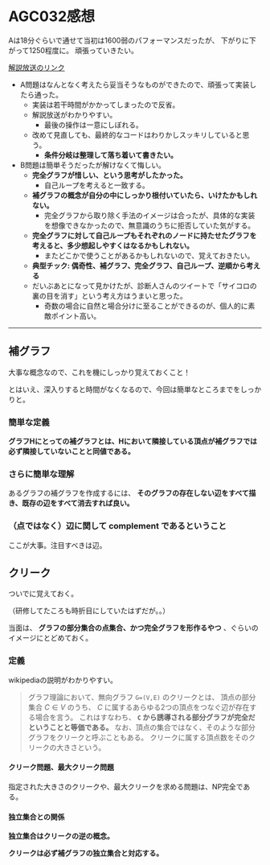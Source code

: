 # AGC032感想

Aは18分ぐらいで通せて当初は1600弱のパフォーマンスだったが、
下がりに下がって1250程度に。
頑張っていきたい。

[解説放送のリンク](https://www.youtube.com/watch?v=wOacBGq5OWU)

- A問題はなんとなく考えたら妥当そうなものができたので、頑張って実装したら通った。
  - 実装は若干時間がかかってしまったので反省。
  - 解説放送がわかりやすい。
    - 最後の操作は一意にしぼれる。
  - 改めて見直しても、最終的なコードはわりかしスッキリしていると思う。
    - **条件分岐は整理して落ち着いて書きたい。**
- B問題は簡単そうだったが解けなくて悔しい。
  - **完全グラフが惜しい、という思考がしたかった。**
    - 自己ループを考えると一致する。
  - **補グラフの概念が自分の中にしっかり根付いていたら、いけたかもしれない。**
    - 完全グラフから取り除く手法のイメージは合ったが、具体的な実装を想像できなかったので、無意識のうちに拒否していた気がする。
  - **完全グラフに対して自己ループもそれぞれのノードに持たせたグラフを考えると、多少想起しやすくはなるかもしれない。**
    - またどこかで使うことがあるかもしれないので、覚えておきたい。
  - **典型チック: 偶奇性、補グラフ、完全グラフ、自己ループ、逆順から考える**
  - だいぶあとになって見かけたが、診断人さんのツイートで「サイコロの裏の目を消す」という考え方はうまいと思った。
    - 奇数の場合に自然と場合分けに至ることができるのが、個人的に素敵ポイント高い。

---

## 補グラフ

大事な概念なので、これを機にしっかり覚えておくこと！

とはいえ、深入りすると時間がなくなるので、今回は簡単なところまでをしっかりと。

### 簡単な定義

**グラフHにとっての補グラフとは、Hにおいて隣接している頂点が補グラフでは必ず隣接していないことと同値である。**

### さらに簡単な理解

あるグラフの補グラフを作成するには、
**そのグラフの存在しない辺をすべて描き、既存の辺をすべて消去すれば良い。**

### （点ではなく）辺に関して complement であるということ

ここが大事。注目すべきは辺。

## クリーク

ついでに覚えておく。

（研修してたころも時折目にしていたはずだが。。）

当面は、 **グラフの部分集合の点集合、かつ完全グラフを形作るやつ** 、ぐらいのイメージにとどめておく。

### 定義

wikipediaの説明がわかりやすい。

> グラフ理論において、無向グラフ `G=(V,E)` のクリークとは、
> 頂点の部分集合 $C \in V$ のうち、 $C$ に属するあらゆる2つの頂点をつなぐ辺が存在する場合を言う。
> これはすなわち、 **`C` から誘導される部分グラフが完全だということと等価である。**
> なお、頂点の集合ではなく、そのような部分グラフをクリークと呼ぶこともある。
> クリークに属する頂点数をそのクリークの大きさという。

#### クリーク問題、最大クリーク問題

指定された大きさのクリークや、最大クリークを求める問題は、NP完全である。

#### 独立集合との関係

**独立集合はクリークの逆の概念。**

**クリークは必ず補グラフの独立集合と対応する。**
